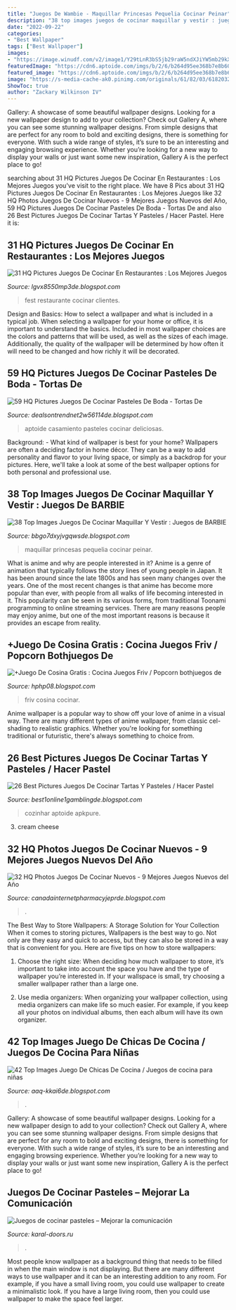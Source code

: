 ```yaml
---
title: "Juegos De Wambie - Maquillar Princesas Pequelia Cocinar Peinar"
description: "38 top images juegos de cocinar maquillar y vestir : juegos de barbie"
date: "2022-09-22"
categories:
- "Best Wallpaper"
tags: ["Best Wallpaper"]
images:
- "https://image.winudf.com/v2/image1/Y29tLnR3bS5jb29raW5ndXJiYW5mb29kX3NjcmVlbl8yXzE1NTU0MDM5OTlfMDIw/screen-2.jpg?h=355&amp;fakeurl=1"
featuredImage: "https://cdn6.aptoide.com/imgs/b/2/6/b264d95ee368b7e8b60604dbc7138915_screen.png"
featured_image: "https://cdn6.aptoide.com/imgs/b/2/6/b264d95ee368b7e8b60604dbc7138915_screen.png"
image: "https://s-media-cache-ak0.pinimg.com/originals/61/82/03/618203213fadfda3f2e082aa650c72c2.jpg"
ShowToc: true
author: "Zackary Wilkinson IV"
---
```



Gallery: A showcase of some beautiful wallpaper designs.
Looking for a new wallpaper design to add to your collection? Check out Gallery A, where you can see some stunning wallpaper designs. From simple designs that are perfect for any room to bold and exciting designs, there is something for everyone. With such a wide range of styles, it’s sure to be an interesting and engaging browsing experience. Whether you’re looking for a new way to display your walls or just want some new inspiration, Gallery A is the perfect place to go!
		
		
		
		
		
		
		
	

		
searching about 31 HQ Pictures Juegos De Cocinar En Restaurantes : Los Mejores Juegos you've visit to the right place. We have 8 Pics about 31 HQ Pictures Juegos De Cocinar En Restaurantes : Los Mejores Juegos like 32 HQ Photos Juegos De Cocinar Nuevos - 9 Mejores Juegos Nuevos del Año, 59 HQ Pictures Juegos De Cocinar Pasteles De Boda - Tortas De and also 26 Best Pictures Juegos De Cocinar Tartas Y Pasteles / Hacer Pastel. Here it is:
		
    
## 31 HQ Pictures Juegos De Cocinar En Restaurantes : Los Mejores Juegos

<img loading=lazy src="https://image.winudf.com/v2/image1/Y29tLm91dHRoaW5raW5nLmNvb2tpbmdnYW1lX3NjcmVlbl9lcy1FU183XzE1ODQwMTU0ODZfMDY5/screen-8.jpg?fakeurl=1&amp;type=.jpg" onerror="this.onerror=null;this.src='https://tse1.mm.bing.net/th?id=OIP.maPvb-jqTX9g7EpV70SGigHaEK&amp;pid=15.1';" alt="31 HQ Pictures Juegos De Cocinar En Restaurantes : Los Mejores Juegos">

_Source: lgvx8550mp3de.blogspot.com_

>fest restaurante cocinar clientes. 

	

Design and Basics: How to select a wallpaper and what is included in a typical job.
When selecting a wallpaper for your home or office, it is important to understand the basics. Included in most wallpaper choices are the colors and patterns that will be used, as well as the sizes of each image. Additionally, the quality of the wallpaper will be determined by how often it will need to be changed and how richly it will be decorated.

    
## 59 HQ Pictures Juegos De Cocinar Pasteles De Boda - Tortas De

<img loading=lazy src="https://cdn6.aptoide.com/imgs/b/2/6/b264d95ee368b7e8b60604dbc7138915_screen.png" onerror="this.onerror=null;this.src='https://tse1.mm.bing.net/th?id=OIP.smTZXuNot-i2BgTbxxOJFQHaEc&amp;pid=15.1';" alt="59 HQ Pictures Juegos De Cocinar Pasteles De Boda - Tortas De">

_Source: dealsontrendnet2w56114de.blogspot.com_

>aptoide casamiento pasteles cocinar deliciosas. 

	

Background: - What kind of wallpaper is best for your home?
Wallpapers are often a deciding factor in home décor. They can be a way to add personality and flavor to your living space, or simply as a backdrop for your pictures. Here, we'll take a look at some of the best wallpaper options for both personal and professional use.

    
## 38 Top Images Juegos De Cocinar Maquillar Y Vestir : Juegos De BARBIE

<img loading=lazy src="http://pequelia.republica.com/files/2015/04/frozen_app.jpg" onerror="this.onerror=null;this.src='https://tse2.mm.bing.net/th?id=OIP.kyd7U3EI5Fdg_fGdbLJo7wHaHG&amp;pid=15.1';" alt="38 Top Images Juegos De Cocinar Maquillar Y Vestir : Juegos de BARBIE">

_Source: bbgo7dxyjvgqwsde.blogspot.com_

>maquillar princesas pequelia cocinar peinar. 

	

What is anime and why are people interested in it?
Anime is a genre of animation that typically follows the story lines of young people in Japan. It has been around since the late 1800s and has seen many changes over the years. One of the most recent changes is that anime has become more popular than ever, with people from all walks of life becoming interested in it. This popularity can be seen in its various forms, from traditional Toonami programming to online streaming services. There are many reasons people may enjoy anime, but one of the most important reasons is because it provides an escape from reality.

    
## +Juego De Cosina Gratis : Cocina Juegos Friv / Popcorn Bothjuegos De

<img loading=lazy src="https://i.ytimg.com/vi/UHrRe97-snQ/maxresdefault.jpg" onerror="this.onerror=null;this.src='https://tse3.mm.bing.net/th?id=OIP.jjy9geXqHui9mPBDUDKQwwHaEK&amp;pid=15.1';" alt="+Juego De Cosina Gratis : Cocina Juegos Friv / Popcorn bothjuegos de">

_Source: hphp08.blogspot.com_

>friv cosina cocinar. 

	

Anime wallpaper is a popular way to show off your love of anime in a visual way. There are many different types of anime wallpaper, from classic cel-shading to realistic graphics. Whether you're looking for something traditional or futuristic, there's always something to choice from.

    
## 26 Best Pictures Juegos De Cocinar Tartas Y Pasteles / Hacer Pastel

<img loading=lazy src="https://cdn6.aptoide.com/imgs/9/7/6/976a7b3cfeee0c7ef01ac38586ec42a1_screen.png?h=500" onerror="this.onerror=null;this.src='https://tse4.mm.bing.net/th?id=OIP.S4YoyJ0NXD5-2OONbjpVPAHaEK&amp;pid=15.1';" alt="26 Best Pictures Juegos De Cocinar Tartas Y Pasteles / Hacer Pastel">

_Source: best1online1gamblingde.blogspot.com_

>cozinhar aptoide apkpure. 

	

3. cream cheese 

    
## 32 HQ Photos Juegos De Cocinar Nuevos - 9 Mejores Juegos Nuevos Del Año

<img loading=lazy src="https://image.winudf.com/v2/image1/Y29tLnR3bS5jb29raW5ndXJiYW5mb29kX3NjcmVlbl8yXzE1NTU0MDM5OTlfMDIw/screen-2.jpg?h=355&amp;fakeurl=1" onerror="this.onerror=null;this.src='https://tse2.mm.bing.net/th?id=OIP.st31SKOOxHZR9w7tR47VVwHaEK&amp;pid=15.1';" alt="32 HQ Photos Juegos De Cocinar Nuevos - 9 Mejores Juegos Nuevos del Año">

_Source: canadainternetpharmacyjeprde.blogspot.com_

>. 

	

The Best Way to Store Wallpapers: A Storage Solution for Your Collection
When it comes to storing pictures, Wallpapers is the best way to go. Not only are they easy and quick to access, but they can also be stored in a way that is convenient for you. Here are five tips on how to store wallpapers:
1) Choose the right size: When deciding how much wallpaper to store, it’s important to take into account the space you have and the type of wallpaper you’re interested in. If your wallspace is small, try choosing a smaller wallpaper rather than a large one.

2) Use media organizers: When organizing your wallpaper collection, using media organizers can make life so much easier. For example, if you keep all your photos on individual albums, then each album will have its own organizer.

    
## 42 Top Images Juego De Chicas De Cocina / Juegos De Cocina Para Niñas

<img loading=lazy src="https://image.winudf.com/v2/image1/Y29tLmNvb2tpbmdnYW1lcy5mYXN0Zm9vZGNyYXplX3NjcmVlbl8xNF8xNTU0MzA4NjgzXzAzNw/screen-14.jpg?fakeurl=1&amp;type=.jpg" onerror="this.onerror=null;this.src='https://tse4.mm.bing.net/th?id=OIP.LUtnMhiQIksP6XK35CZYsgHaEK&amp;pid=15.1';" alt="42 Top Images Juego De Chicas De Cocina / Juegos de cocina para niñas">

_Source: aaq-kkai6de.blogspot.com_

>. 

	

Gallery: A showcase of some beautiful wallpaper designs.
Looking for a new wallpaper design to add to your collection? Check out Gallery A, where you can see some stunning wallpaper designs. From simple designs that are perfect for any room to bold and exciting designs, there is something for everyone. With such a wide range of styles, it’s sure to be an interesting and engaging browsing experience. Whether you’re looking for a new way to display your walls or just want some new inspiration, Gallery A is the perfect place to go!





	
	
    
## Juegos De Cocinar Pasteles – Mejorar La Comunicación

<img loading=lazy src="https://s-media-cache-ak0.pinimg.com/originals/61/82/03/618203213fadfda3f2e082aa650c72c2.jpg" onerror="this.onerror=null;this.src='https://tse3.mm.bing.net/th?id=OIP.gRoM4Jkcwj9hg_Q7kpia9wAAAA&amp;pid=15.1';" alt="Juegos de cocinar pasteles – Mejorar la comunicación">

_Source: karal-doors.ru_

>. 

	

Most people know wallpaper as a background thing that needs to be filled in when the main window is not displaying. But there are many different ways to use wallpaper and it can be an interesting addition to any room. For example, if you have a small living room, you could use wallpaper to create a minimalistic look. If you have a large living room, then you could use wallpaper to make the space feel larger.

